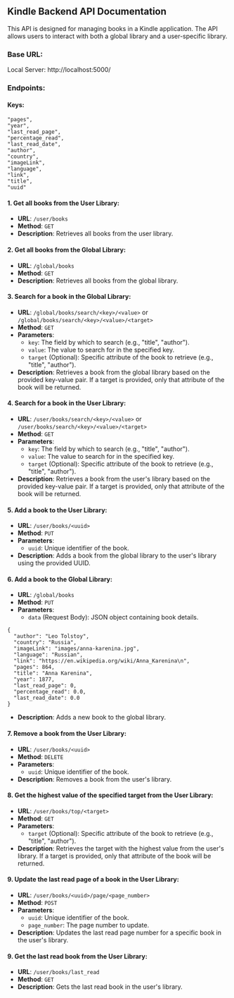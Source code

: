 ## Kindle Backend API Documentation

This API is designed for managing books in a Kindle application. The API allows users to interact with both a global library and a user-specific library.

### Base URL:

Local Server:
http://localhost:5000/

### Endpoints:

#### Keys:

```
"pages",
"year",
"last_read_page",
"percentage_read",
"last_read_date",
"author",
"country",
"imageLink",
"language",
"link",
"title",
"uuid"
```

#### 1. Get all books from the User Library:

- **URL**: `/user/books`
- **Method**: `GET`
- **Description**: Retrieves all books from the user library.

#### 2. Get all books from the Global Library:

- **URL**: `/global/books`
- **Method**: `GET`
- **Description**: Retrieves all books from the global library.

#### 3. Search for a book in the Global Library:

- **URL**: `/global/books/search/<key>/<value>` or `/global/books/search/<key>/<value>/<target>`
- **Method**: `GET`
- **Parameters**:
  - `key`: The field by which to search (e.g., "title", "author").
  - `value`: The value to search for in the specified key.
  - `target` (Optional): Specific attribute of the book to retrieve (e.g., "title", "author").
- **Description**: Retrieves a book from the global library based on the provided key-value pair. If a target is provided, only that attribute of the book will be returned.

#### 4. Search for a book in the User Library:

- **URL**: `/user/books/search/<key>/<value>` or `/user/books/search/<key>/<value>/<target>`
- **Method**: `GET`
- **Parameters**:
  - `key`: The field by which to search (e.g., "title", "author").
  - `value`: The value to search for in the specified key.
  - `target` (Optional): Specific attribute of the book to retrieve (e.g., "title", "author").
- **Description**: Retrieves a book from the user's library based on the provided key-value pair. If a target is provided, only that attribute of the book will be returned.

#### 5. Add a book to the User Library:

- **URL**: `/user/books/<uuid>`
- **Method**: `PUT`
- **Parameters**:
  - `uuid`: Unique identifier of the book.
- **Description**: Adds a book from the global library to the user's library using the provided UUID.

#### 6. Add a book to the Global Library:

- **URL**: `/global/books`
- **Method**: `PUT`
- **Parameters**:
  - `data` (Request Body): JSON object containing book details.

```
{
  "author": "Leo Tolstoy",
  "country": "Russia",
  "imageLink": "images/anna-karenina.jpg",
  "language": "Russian",
  "link": "https://en.wikipedia.org/wiki/Anna_Karenina\n",
  "pages": 864,
  "title": "Anna Karenina",
  "year": 1877,
  "last_read_page": 0,
  "percentage_read": 0.0,
  "last_read_date": 0.0
}
```

- **Description**: Adds a new book to the global library.

#### 7. Remove a book from the User Library:

- **URL**: `/user/books/<uuid>`
- **Method**: `DELETE`
- **Parameters**:
  - `uuid`: Unique identifier of the book.
- **Description**: Removes a book from the user's library.

#### 8. Get the highest value of the specified target from the User Library:

- **URL**: `/user/books/top/<target>`
- **Method**: `GET`
- **Parameters**:
  - `target` (Optional): Specific attribute of the book to retrieve (e.g., "title", "author").
- **Description**: Retrieves the target with the highest value from the user's library. If a target is provided, only that attribute of the book will be returned.

#### 9. Update the last read page of a book in the User Library:

- **URL**: `/user/books/<uuid>/page/<page_number>`
- **Method**: `POST`
- **Parameters**:
  - `uuid`: Unique identifier of the book.
  - `page_number`: The page number to update.
- **Description**: Updates the last read page number for a specific book in the user's library.

#### 9. Get the last read book from the User Library:

- **URL**: `/user/books/last_read`
- **Method**: `GET`
- **Description**: Gets the last read book in the user's library.
